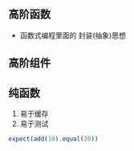 ## 高阶函数
- 函数式编程里面的 封装(抽象)思想


## 高阶组件


## 纯函数
1. 易于缓存
2. 易于测试 
```js
expect(add(10).equal(20))
```
